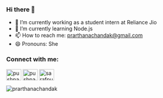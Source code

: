 ### Hi there 👋


<!-- **prarthanachandak/prarthanachandak** is a ✨ _special_ ✨ repository because its `README.md` (this file) appears on your GitHub profile.
 -->
<!-- Here are some ideas to get you started: -->

- 🔭 I’m currently working as a student intern at Reliance Jio
- 🌱 I’m currently learning Node.js
- 📫 How to reach me: prarthanachandak@gmail.com
- 😄 Pronouns: She

<h3 align="left">Connect with me:</h3>
<p align="left">
<a href="https://www.linkedin.com/in/prarthana-chandak-2a84b81b7/" target="blank"><img align="center" src="https://raw.githubusercontent.com/rahuldkjain/github-profile-readme-generator/master/src/images/icons/Social/linked-in-alt.svg" alt="pushpak-saraf-2b78b0180" height="30" width="40" /></a>
<a href="https://www.codechef.com/users/prarthana1709" target="blank"><img align="center" src="https://cdn.jsdelivr.net/npm/simple-icons@3.1.0/icons/codechef.svg" alt="pushpak25" height="30" width="40" /></a>
<a href="https://www.hackerrank.com/prarthanachandak" target="blank"><img align="center" src="https://raw.githubusercontent.com/rahuldkjain/github-profile-readme-generator/master/src/images/icons/Social/hackerrank.svg" alt="sarafpushpak" height="30" width="40" /></a>
<!-- <a href="https://www.leetcode.com/prarthanachandak" target="blank"><img align="center" src="https://raw.githubusercontent.com/rahuldkjain/github-profile-readme-generator/master/src/images/icons/Social/leet-code.svg" alt="pushpak25w" height="30" width="40" /></a> -->
</p>

<!-- <h3 align="left">Languages and Tools:</h3>
<p align="left"> <a href="https://www.cprogramming.com/" target="_blank"> <img src="https://raw.githubusercontent.com/devicons/devicon/master/icons/c/c-original.svg" alt="c" width="40" height="40"/> </a> <a href="https://www.w3schools.com/cpp/" target="_blank"> <img src="https://raw.githubusercontent.com/devicons/devicon/master/icons/cplusplus/cplusplus-original.svg" alt="cplusplus" width="40" height="40"/> </a> <a href="https://flask.palletsprojects.com/" target="_blank"> <img src="https://www.vectorlogo.zone/logos/pocoo_flask/pocoo_flask-icon.svg" alt="flask" width="40" height="40"/> </a> <a href="https://www.java.com" target="_blank"> <img src="https://raw.githubusercontent.com/devicons/devicon/master/icons/java/java-original.svg" alt="java" width="40" height="40"/> </a> <a href="https://www.linux.org/" target="_blank"> <img src="https://raw.githubusercontent.com/devicons/devicon/master/icons/linux/linux-original.svg" alt="linux" width="40" height="40"/> </a> <a href="https://www.php.net" target="_blank"> <img src="https://raw.githubusercontent.com/devicons/devicon/master/icons/php/php-original.svg" alt="php" width="40" height="40"/> </a> <a href="https://www.python.org" target="_blank"> <img src="https://raw.githubusercontent.com/devicons/devicon/master/icons/python/python-original.svg" alt="python" width="40" height="40"/> </a> <a href="https://scikit-learn.org/" target="_blank"> <img src="https://upload.wikimedia.org/wikipedia/commons/0/05/Scikit_learn_logo_small.svg" alt="scikit_learn" width="40" height="40"/> </a> </p> -->

<p><img align="center" src="https://github-readme-stats.vercel.app/api/top-langs?username=prarthanachandak&show_icons=true&locale=en&layout=compact" alt="prarthanachandak" /></p>
